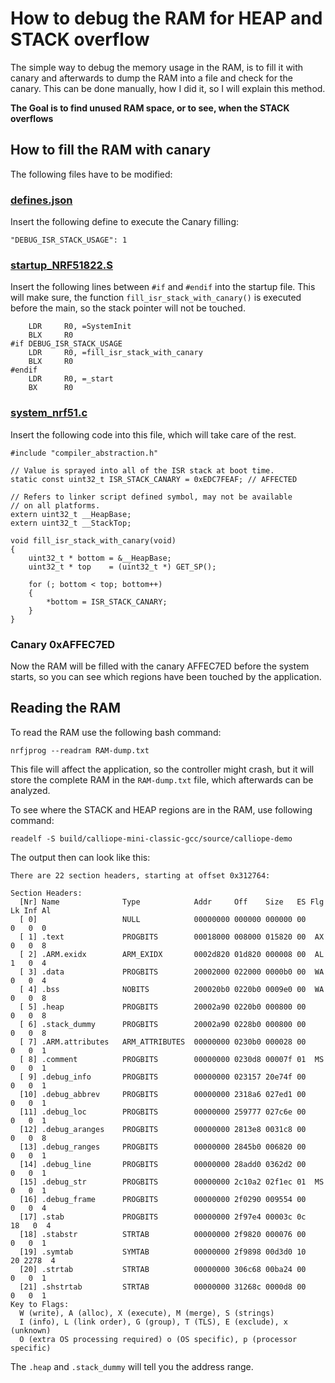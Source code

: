 # How to debug the RAM for HEAP and STACK overflow

The simple way to debug the memory usage in the RAM, is to fill it with canary 
and afterwards to dump the RAM into a file and check for the canary. 
This can be done manually, how I did it, so I will explain this method.

**The Goal is to find unused RAM space, or to see, when the STACK overflows**

## How to fill the RAM with canary

The following files have to be modified:

### [defines.json](defines.json)
Insert the following define to execute the Canary filling:
```[bash]
"DEBUG_ISR_STACK_USAGE": 1
```

### [startup_NRF51822.S](yotta_modules/mbed-classic/targets/cmsis/TARGET_NORDIC/TARGET_MCU_NRF51822/TOOLCHAIN_GCC_ARM/startup_NRF51822.S) 

Insert the following lines between `#if` and `#endif` into the startup file.
This will make sure, the function `fill_isr_stack_with_canary()` 
is executed before the main, so the stack pointer will not be touched.

```[bash]
    LDR     R0, =SystemInit
    BLX     R0
#if DEBUG_ISR_STACK_USAGE
    LDR     R0, =fill_isr_stack_with_canary
    BLX     R0
#endif
    LDR     R0, =_start
    BX      R0
```

### [system_nrf51.c](yotta_modules/mbed-classic/targets/cmsis/TARGET_NORDIC/TARGET_MCU_NRF51822/system_nrf51.c)

Insert the following code into this file, which will take care of the rest.

```[bash]
#include "compiler_abstraction.h"

// Value is sprayed into all of the ISR stack at boot time.
static const uint32_t ISR_STACK_CANARY = 0xEDC7FEAF; // AFFECTED

// Refers to linker script defined symbol, may not be available
// on all platforms.
extern uint32_t __HeapBase;
extern uint32_t __StackTop;

void fill_isr_stack_with_canary(void)
{
    uint32_t * bottom = &__HeapBase;
    uint32_t * top    = (uint32_t *) GET_SP();

    for (; bottom < top; bottom++)
    {
        *bottom = ISR_STACK_CANARY;
    }
}

```


### Canary 0xAFFEC7ED

Now the RAM will be filled with the canary AFFEC7ED before the system starts, so you can see
which regions have been touched by the application.

## Reading the RAM

To read the RAM use the following bash command:
```[bash]
nrfjprog --readram RAM-dump.txt
```
This file will affect the application, so the controller might crash, 
but it will store the complete RAM in the `RAM-dump.txt` file, which afterwards can be analyzed.

To see where the STACK and HEAP regions are in the RAM, use following command:
```[bash] 
readelf -S build/calliope-mini-classic-gcc/source/calliope-demo
```

The output then can look like this:
```[bash]
There are 22 section headers, starting at offset 0x312764:

Section Headers:
  [Nr] Name              Type            Addr     Off    Size   ES Flg Lk Inf Al
  [ 0]                   NULL            00000000 000000 000000 00      0   0  0
  [ 1] .text             PROGBITS        00018000 008000 015820 00  AX  0   0  8
  [ 2] .ARM.exidx        ARM_EXIDX       0002d820 01d820 000008 00  AL  1   0  4
  [ 3] .data             PROGBITS        20002000 022000 0000b0 00  WA  0   0  4
  [ 4] .bss              NOBITS          200020b0 0220b0 0009e0 00  WA  0   0  8
  [ 5] .heap             PROGBITS        20002a90 0220b0 000800 00      0   0  8
  [ 6] .stack_dummy      PROGBITS        20002a90 0228b0 000800 00      0   0  8
  [ 7] .ARM.attributes   ARM_ATTRIBUTES  00000000 0230b0 000028 00      0   0  1
  [ 8] .comment          PROGBITS        00000000 0230d8 00007f 01  MS  0   0  1
  [ 9] .debug_info       PROGBITS        00000000 023157 20e74f 00      0   0  1
  [10] .debug_abbrev     PROGBITS        00000000 2318a6 027ed1 00      0   0  1
  [11] .debug_loc        PROGBITS        00000000 259777 027c6e 00      0   0  1
  [12] .debug_aranges    PROGBITS        00000000 2813e8 0031c8 00      0   0  8
  [13] .debug_ranges     PROGBITS        00000000 2845b0 006820 00      0   0  1
  [14] .debug_line       PROGBITS        00000000 28add0 0362d2 00      0   0  1
  [15] .debug_str        PROGBITS        00000000 2c10a2 02f1ec 01  MS  0   0  1
  [16] .debug_frame      PROGBITS        00000000 2f0290 009554 00      0   0  4
  [17] .stab             PROGBITS        00000000 2f97e4 00003c 0c     18   0  4
  [18] .stabstr          STRTAB          00000000 2f9820 000076 00      0   0  1
  [19] .symtab           SYMTAB          00000000 2f9898 00d3d0 10     20 2278  4
  [20] .strtab           STRTAB          00000000 306c68 00ba24 00      0   0  1
  [21] .shstrtab         STRTAB          00000000 31268c 0000d8 00      0   0  1
Key to Flags:
  W (write), A (alloc), X (execute), M (merge), S (strings)
  I (info), L (link order), G (group), T (TLS), E (exclude), x (unknown)
  O (extra OS processing required) o (OS specific), p (processor specific)
```

The `.heap` and `.stack_dummy` will tell you the address range.
 